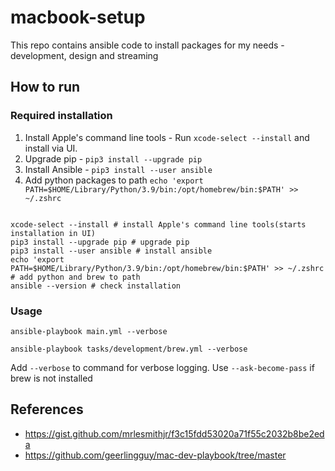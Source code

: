# macbook-setup

This repo contains ansible code to install packages for my needs - development, design and streaming

## How to run

### Required installation
 
1. Install Apple's command line tools - Run `xcode-select --install` and install via UI.
2. Upgrade pip - `pip3 install --upgrade pip`
3. Install Ansible - `pip3 install --user ansible`
4. Add python packages to path  `echo 'export PATH=$HOME/Library/Python/3.9/bin:/opt/homebrew/bin:$PATH' >> ~/.zshrc`




```

xcode-select --install # install Apple's command line tools(starts installation in UI)
pip3 install --upgrade pip # upgrade pip
pip3 install --user ansible # install ansible
echo 'export PATH=$HOME/Library/Python/3.9/bin:/opt/homebrew/bin:$PATH' >> ~/.zshrc # add python and brew to path
ansible --version # check installation
```

### Usage
```
ansible-playbook main.yml --verbose

ansible-playbook tasks/development/brew.yml --verbose

```
Add `--verbose` to command for verbose logging.
Use `--ask-become-pass` if brew is not installed




## References

- https://gist.github.com/mrlesmithjr/f3c15fdd53020a71f55c2032b8be2eda
- https://github.com/geerlingguy/mac-dev-playbook/tree/master 